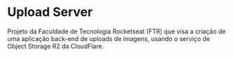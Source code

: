 # Upload Server

Projeto da Faculdade de Tecnologia Rocketseat (FTR) que visa a criação de uma aplicação back-end de uploads de imagens, usando o serviço de Object Storage R2 da CloudFlare.